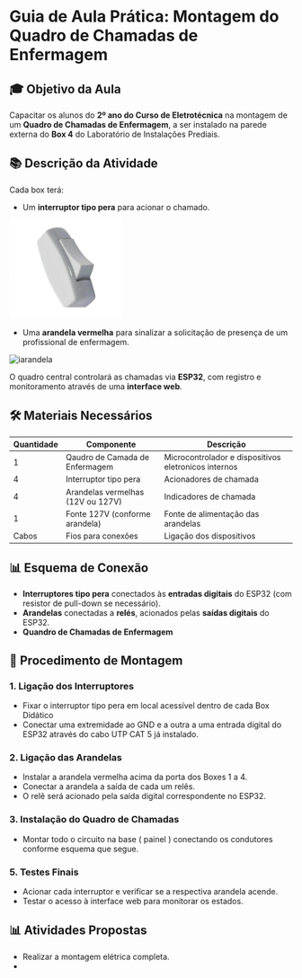 # Guia de Aula Prática: Montagem do Quadro de Chamadas de Enfermagem

## 🎓 Objetivo da Aula

Capacitar os alunos do **2º ano do Curso de Eletrotécnica** na montagem de um **Quadro de Chamadas de Enfermagem**, a ser instalado na parede externa do **Box 4** do Laboratório de Instalações Prediais.

## 📚 Descrição da Atividade

Cada box terá:
- Um **interruptor tipo pera** para acionar o chamado.

<img src="img/interruptor_tipo_pera.png" alt="interruptor_pera" width="200">

- Uma **arandela vermelha** para sinalizar a solicitação de presença de um profissional de enfermagem.

<img src="img/arandela.png" alt="iarandela" width="200">

O quadro central controlará as chamadas via **ESP32**, com registro e monitoramento através de uma **interface web**.

## 🛠️ Materiais Necessários

| Quantidade | Componente                        | Descrição                                 |
|------------|-----------------------------------|---------------------------------------------|
| 1          | Qaudro de Camada de Enfermagem    | Microcontrolador e dispositivos eletronicos internos                 |
| 4          | Interruptor tipo pera             | Acionadores de chamada                     |
| 4          | Arandelas vermelhas (12V ou 127V)  | Indicadores de chamada                     |
| 1          | Fonte 127V (conforme arandela) | Fonte de alimentação das arandelas   |
| Cabos      | Fios para conexões                | Ligação dos dispositivos                  |

## 📊 Esquema de Conexão

- **Interruptores tipo pera** conectados às **entradas digitais** do ESP32 (com resistor de pull-down se necessário).
- **Arandelas** conectadas a **relés**, acionados pelas **saídas digitais** do ESP32.
- **Quandro de Chamadas de Enfermagem** 

## 🔧 Procedimento de Montagem

### 1. Ligação dos Interruptores
- Fixar o interruptor tipo pera em local acessível dentro de cada Box Didático
- Conectar uma extremidade ao GND e a outra a uma entrada digital do ESP32 através do cabo UTP CAT 5 já instalado.

### 2. Ligação das Arandelas
- Instalar a arandela vermelha acima da porta dos Boxes 1 a 4.
- Conectar a arandela a saída de cada um relês.
- O relê será acionado pela saída digital correspondente no ESP32.

### 3. Instalação do Quadro de Chamadas
- Montar todo o circuito na base ( painel ) conectando os condutores conforme esquema que segue.


### 5. Testes Finais
- Acionar cada interruptor e verificar se a respectiva arandela acende.
- Testar o acesso à interface web para monitorar os estados.


## 📊 Atividades Propostas

- Realizar a montagem elétrica completa.
-


